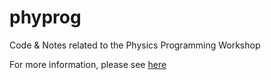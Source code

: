 phyprog
=======

Code &amp; Notes related to the Physics Programming Workshop 

For more information, please see [here](http://ds9a.nl/phyprog/)

